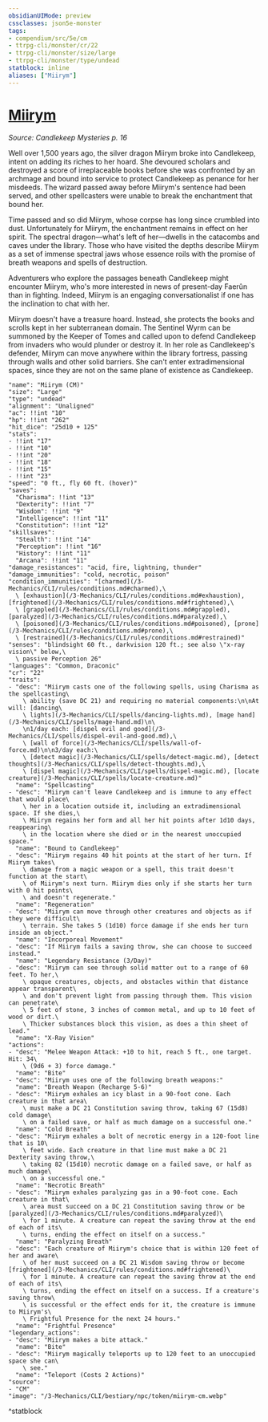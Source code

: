 ```yaml
---
obsidianUIMode: preview
cssclasses: json5e-monster
tags:
- compendium/src/5e/cm
- ttrpg-cli/monster/cr/22
- ttrpg-cli/monster/size/large
- ttrpg-cli/monster/type/undead
statblock: inline
aliases: ["Miirym"]
---
```

# [Miirym](3-Mechanics\CLI\bestiary\npc/miirym-cm.md)
*Source: Candlekeep Mysteries p. 16*  

Well over 1,500 years ago, the silver dragon Miirym broke into Candlekeep, intent on adding its riches to her hoard. She devoured scholars and destroyed a score of irreplaceable books before she was confronted by an archmage and bound into service to protect Candlekeep as penance for her misdeeds. The wizard passed away before Miirym's sentence had been served, and other spellcasters were unable to break the enchantment that bound her.

Time passed and so did Miirym, whose corpse has long since crumbled into dust. Unfortunately for Miirym, the enchantment remains in effect on her spirit. The spectral dragon—what's left of her—dwells in the catacombs and caves under the library. Those who have visited the depths describe Miirym as a set of immense spectral jaws whose essence roils with the promise of breath weapons and spells of destruction.

Adventurers who explore the passages beneath Candlekeep might encounter Miirym, who's more interested in news of present-day Faerûn than in fighting. Indeed, Miirym is an engaging conversationalist if one has the inclination to chat with her.

Miirym doesn't have a treasure hoard. Instead, she protects the books and scrolls kept in her subterranean domain. The Sentinel Wyrm can be summoned by the Keeper of Tomes and called upon to defend Candlekeep from invaders who would plunder or destroy it. In her role as Candlekeep's defender, Miirym can move anywhere within the library fortress, passing through walls and other solid barriers. She can't enter extradimensional spaces, since they are not on the same plane of existence as Candlekeep.

```statblock
"name": "Miirym (CM)"
"size": "Large"
"type": "undead"
"alignment": "Unaligned"
"ac": !!int "10"
"hp": !!int "262"
"hit_dice": "25d10 + 125"
"stats":
- !!int "17"
- !!int "10"
- !!int "20"
- !!int "18"
- !!int "15"
- !!int "23"
"speed": "0 ft., fly 60 ft. (hover)"
"saves":
  "Charisma": !!int "13"
  "Dexterity": !!int "7"
  "Wisdom": !!int "9"
  "Intelligence": !!int "11"
  "Constitution": !!int "12"
"skillsaves":
  "Stealth": !!int "14"
  "Perception": !!int "16"
  "History": !!int "11"
  "Arcana": !!int "11"
"damage_resistances": "acid, fire, lightning, thunder"
"damage_immunities": "cold, necrotic, poison"
"condition_immunities": "[charmed](/3-Mechanics/CLI/rules/conditions.md#charmed),\
  \ [exhaustion](/3-Mechanics/CLI/rules/conditions.md#exhaustion), [frightened](/3-Mechanics/CLI/rules/conditions.md#frightened),\
  \ [grappled](/3-Mechanics/CLI/rules/conditions.md#grappled), [paralyzed](/3-Mechanics/CLI/rules/conditions.md#paralyzed),\
  \ [poisoned](/3-Mechanics/CLI/rules/conditions.md#poisoned), [prone](/3-Mechanics/CLI/rules/conditions.md#prone),\
  \ [restrained](/3-Mechanics/CLI/rules/conditions.md#restrained)"
"senses": "blindsight 60 ft., darkvision 120 ft.; see also \"x-ray vision\" below,\
  \ passive Perception 26"
"languages": "Common, Draconic"
"cr": "22"
"traits":
- "desc": "Miirym casts one of the following spells, using Charisma as the spellcasting\
    \ ability (save DC 21) and requiring no material components:\n\nAt will: [dancing\
    \ lights](/3-Mechanics/CLI/spells/dancing-lights.md), [mage hand](/3-Mechanics/CLI/spells/mage-hand.md)\n\
    \n1/day each: [dispel evil and good](/3-Mechanics/CLI/spells/dispel-evil-and-good.md),\
    \ [wall of force](/3-Mechanics/CLI/spells/wall-of-force.md)\n\n3/day each:\
    \ [detect magic](/3-Mechanics/CLI/spells/detect-magic.md), [detect thoughts](/3-Mechanics/CLI/spells/detect-thoughts.md),\
    \ [dispel magic](/3-Mechanics/CLI/spells/dispel-magic.md), [locate creature](/3-Mechanics/CLI/spells/locate-creature.md)"
  "name": "Spellcasting"
- "desc": "Miirym can't leave Candlekeep and is immune to any effect that would place\
    \ her in a location outside it, including an extradimensional space. If she dies,\
    \ Miirym regains her form and all her hit points after 1d10 days, reappearing\
    \ in the location where she died or in the nearest unoccupied space."
  "name": "Bound to Candlekeep"
- "desc": "Miirym regains 40 hit points at the start of her turn. If Miirym takes\
    \ damage from a magic weapon or a spell, this trait doesn't function at the start\
    \ of Miirym's next turn. Miirym dies only if she starts her turn with 0 hit points\
    \ and doesn't regenerate."
  "name": "Regeneration"
- "desc": "Miirym can move through other creatures and objects as if they were difficult\
    \ terrain. She takes 5 (1d10) force damage if she ends her turn inside an object."
  "name": "Incorporeal Movement"
- "desc": "If Miirym fails a saving throw, she can choose to succeed instead."
  "name": "Legendary Resistance (3/Day)"
- "desc": "Miirym can see through solid matter out to a range of 60 feet. To her,\
    \ opaque creatures, objects, and obstacles within that distance appear transparent\
    \ and don't prevent light from passing through them. This vision can penetrate\
    \ 5 feet of stone, 3 inches of common metal, and up to 10 feet of wood or dirt.\
    \ Thicker substances block this vision, as does a thin sheet of lead."
  "name": "X-Ray Vision"
"actions":
- "desc": "Melee Weapon Attack: +10 to hit, reach 5 ft., one target. Hit: 34\
    \ (9d6 + 3) force damage."
  "name": "Bite"
- "desc": "Miirym uses one of the following breath weapons:"
  "name": "Breath Weapon (Recharge 5-6)"
- "desc": "Miirym exhales an icy blast in a 90-foot cone. Each creature in that area\
    \ must make a DC 21 Constitution saving throw, taking 67 (15d8) cold damage\
    \ on a failed save, or half as much damage on a successful one."
  "name": "Cold Breath"
- "desc": "Miirym exhales a bolt of necrotic energy in a 120-foot line that is 10\
    \ feet wide. Each creature in that line must make a DC 21 Dexterity saving throw,\
    \ taking 82 (15d10) necrotic damage on a failed save, or half as much damage\
    \ on a successful one."
  "name": "Necrotic Breath"
- "desc": "Miirym exhales paralyzing gas in a 90-foot cone. Each creature in that\
    \ area must succeed on a DC 21 Constitution saving throw or be [paralyzed](/3-Mechanics/CLI/rules/conditions.md#paralyzed)\
    \ for 1 minute. A creature can repeat the saving throw at the end of each of its\
    \ turns, ending the effect on itself on a success."
  "name": "Paralyzing Breath"
- "desc": "Each creature of Miirym's choice that is within 120 feet of her and aware\
    \ of her must succeed on a DC 21 Wisdom saving throw or become [frightened](/3-Mechanics/CLI/rules/conditions.md#frightened)\
    \ for 1 minute. A creature can repeat the saving throw at the end of each of its\
    \ turns, ending the effect on itself on a success. If a creature's saving throw\
    \ is successful or the effect ends for it, the creature is immune to Miirym's\
    \ Frightful Presence for the next 24 hours."
  "name": "Frightful Presence"
"legendary_actions":
- "desc": "Miirym makes a bite attack."
  "name": "Bite"
- "desc": "Miirym magically teleports up to 120 feet to an unoccupied space she can\
    \ see."
  "name": "Teleport (Costs 2 Actions)"
"source":
- "CM"
"image": "/3-Mechanics/CLI/bestiary/npc/token/miirym-cm.webp"
```
^statblock